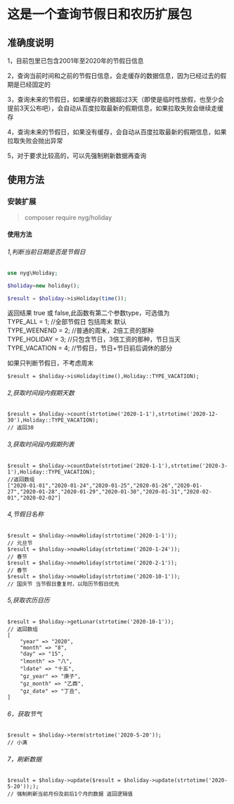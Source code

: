# 这是一个查询节假日和农历扩展包

## 准确度说明
1，目前包里已包含2001年至2020年的节假日信息

2，查询当前时间和之前的节假日信息，会走缓存的数据信息，因为已经过去的假期是已经固定的

3，查询未来的节假日，如果缓存的数据超过3天（即使是临时性放假，也至少会提前3天公布吧），会自动从百度拉取最新的假期信息，如果拉取失败会继续走缓存

4，查询未来的节假日，如果没有缓存，会自动从百度拉取最新的假期信息，如果拉取失败会抛出异常

5，对于要求比较高的，可以先强制刷新数据再查询
## 使用方法
### 安装扩展
> composer require nyg/holiday

#### 使用方法
###### 1,判断当前日期是否是节假日
``` php
use nyg\Holiday;

$holiday=new holiday();

$result = $holiday->isHoliday(time());

```
返回结果 true 或 false,此函数有第二个参数type，可选值为  
TYPE_ALL = 1; //全部节假日 包括周末 默认  
TYPE_WEENEND = 2; //普通的周末，2倍工资的那种  
TYPE_HOLIDAY = 3; //只包含节日，3倍工资的那种，节日当天  
TYPE_VACATION = 4; //节假日，节日+节日前后调休的部分

如果只判断节假日，不考虑周末
```
$result = $holiday->isHoliday(time(),Holiday::TYPE_VACATION);
```
###### 2,获取时间段内假期天数
```
$result = $holiday->count(strtotime('2020-1-1'),strtotime('2020-12-30'),Holiday::TYPE_VACATION);
// 返回30
```
###### 3,获取时间段内假期列表
```
$result = $holiday->countDate(strtotime('2020-1-1'),strtotime('2020-3-1'),Holiday::TYPE_VACATION);
//返回数组
["2020-01-01","2020-01-24","2020-01-25","2020-01-26","2020-01-27","2020-01-28","2020-01-29","2020-01-30","2020-01-31","2020-02-01","2020-02-02"]
```

###### 4,节假日名称
```
$result = $holiday->nowHoliday(strtotime('2020-1-1'));
// 元旦节
$result = $holiday->nowHoliday(strtotime('2020-1-24'));
// 春节
$result = $holiday->nowHoliday(strtotime('2020-2-1'));
// 春节
$result = $holiday->nowHoliday(strtotime('2020-10-1'));
// 国庆节 当节假日重复时，以阳历节假日优先
```
###### 5,获取农历日历
```
$result = $holiday->getLunar(strtotime('2020-10-1'));
// 返回数组 
[
    "year" => "2020",
    "month" => "8",
    "day" => "15",
    "lmonth" => "八",
    "ldate" => "十五",
    "gz_year" => "庚子",
    "gz_month" => "乙酉",
    "gz_date" => "丁丑",
]
```

###### 6，获取节气
```
$result = $holiday->term(strtotime('2020-5-20'));
// 小满
```

###### 7，刷新数据
```
$result = $holiday->update($result = $holiday->update(strtotime('2020-5-20')););
// 强制刷新当前月份及前后1个月的数据 返回逻辑值
```


